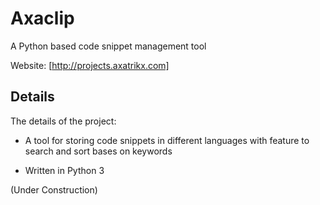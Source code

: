 Axaclip
===========

A Python based code snippet management tool

Website: [http://projects.axatrikx.com]

Details
-----------

The details of the project:

* A tool for storing code snippets in different languages with feature to search and sort bases on keywords

* Written in Python 3

(Under Construction)
